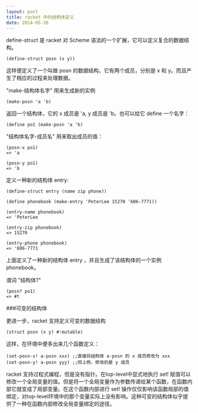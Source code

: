 ```yaml
---
layout: post
title: racket 中的结构体定义
date: 2014-05-26
---
```


define-struct 是 racket 对 Scheme 语法的一个扩展，它可以定义复合的数据结构。

    (define-struct posn (x y))

这样便定义了一个叫做 posn 的数据结构，它有两个成员，分别是 x 和 y。而且产生了相应的过程来处理数据。

"make-结构体名字" 用来生成新的实例

    (make-posn 'a 'b)

返回一个结构体，它的 x 成员是 'a, y 成员是 'b。也可以给它 define 一个名字：

    (define po1 (make-posn 'a 'b)

"结构体名字-成员名" 用来取出成员的值：

    (posn-x po1)
    => 'a

    (posn-y po1)
    => 'b

定义一种新的结构体 entry:

    (define-struct entry (name zip phone))

    (define phonebook (make-entry 'PeterLee 15270 '606-7771))

    (entry-name phonebook)
    => 'PeterLee

    (entry-zip phonebook)
    => 15270

    (entry-phone phonebook)
    => '606-7771

上面定义了一种新的结构体 entry ，并且生成了该结构体的一个实例 phonebook。

谓词 "结构体?"

    (posn? po1)
    => #t

###可变的结构体

更进一步，racket 支持定义可变的数据结构

    (struct posn (x y) #:mutable)

这样，在环境中便多出来几个函数定义：

    (set-posn-x! a-posn xxx) ;;直接将结构体 a-posn 的 x 成员修改为 xxx
    (set-posn-y! a-posn yyy) ;;同上例，修改的是 y 成员

racket 支持过程式编程，但是没有指针。在top-level中显式地执行 set! 赋值可以修改一个全局变量的值。但是将一个全局变量作为参数传递给某个函数，在函数内部它就变成了局部变量。在这个函数内部进行 set! 操作仅仅影响该函数局部的值绑定，对top-level环境中的那个变量实际上没有影响。这种可变的结构体似乎提供了一种在函数内部修改全局变量绑定的途径。